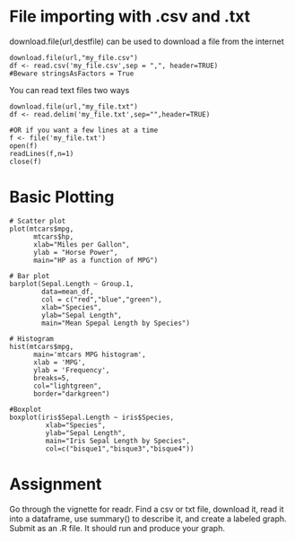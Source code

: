 # File importing with .csv and .txt

download.file(url,destfile) can be used to download a file from the internet
```{r}
download.file(url,"my_file.csv")
df <- read.csv('my_file.csv',sep = ",", header=TRUE)
#Beware stringsAsFactors = True
```

You can read text files two ways
```{r}
download.file(url,"my_file.txt")
df <- read.delim('my_file.txt',sep="",header=TRUE)

#OR if you want a few lines at a time
f <- file('my_file.txt')
open(f)
readLines(f,n=1)
close(f)
```

# Basic Plotting

```{r}
# Scatter plot
plot(mtcars$mpg,
      mtcars$hp,
      xlab="Miles per Gallon",
      ylab = "Horse Power",
      main="HP as a function of MPG")

# Bar plot
barplot(Sepal.Length ~ Group.1,
        data=mean_df,
        col = c("red","blue","green"),
        xlab="Species",
        ylab="Sepal Length",
        main="Mean Spepal Length by Species")

# Histogram
hist(mtcars$mpg,
      main='mtcars MPG histogram',
      xlab = 'MPG',
      ylab = 'Frequency',
      breaks=5,
      col="lightgreen",
      border="darkgreen")

#Boxplot
boxplot(iris$Sepal.Length ~ iris$Species, 
         xlab="Species",
         ylab="Sepal Length",
         main="Iris Sepal Length by Species", 
         col=c("bisque1","bisque3","bisque4"))
```
# Assignment
Go through the vignette for readr. 
Find a csv or txt file, download it, read it into a dataframe, use summary() to describe it, and create a labeled graph. Submit as an .R file. It should run and produce your graph.
